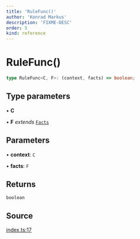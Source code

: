 ```yaml
---
title: 'RuleFunc()'
author: 'Konrad Markus'
description: 'FIXME-DESC'
order: 5
kind: reference
---
```


# RuleFunc()

```ts
type RuleFunc<C, F>: (context, facts) => boolean;
```

## Type parameters

• **C**

• **F** _extends_ [`Facts`](/projects/konkerdev-tiny-rules-fp/reference/type-aliases/facts)

## Parameters

• **context**: `C`

• **facts**: `F`

## Returns

`boolean`

## Source

[index.ts:17](https://github.com/konkerdotdev/tiny-rules-fp/blob/fcc48fe23550c06b9079db840fa9b2e3d8cffc09/src/index.ts#L17)
